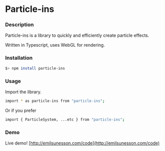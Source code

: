 # Particle-ins

### Description
Particle-ins is a library to quickly and efficiently create particle effects.

Written in Typescript, uses WebGL for rendering.

### Installation

```sh
$> npm install particle-ins
```

### Usage

Import the library.

```sh
import * as particle-ins from "particle-ins";
```

Or if you prefer

```sh
import { ParticleSystem, ...etc } from "particle-ins";
```

### Demo

Live demo!
[http://emilsunesson.com/code](http://emilsunesson.com/code)
